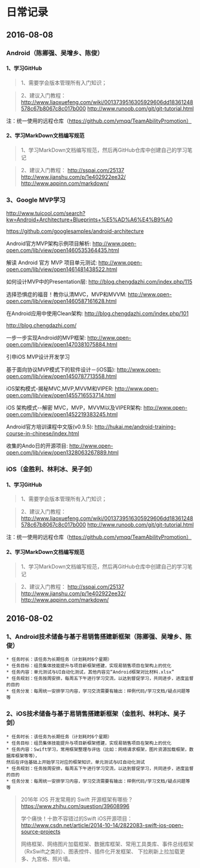 # 日常记录




## 2016-08-08
### Android（陈卿强、吴增乡、陈俊）

#### 1、学习GitHub
> 1、需要学会版本管理所有入门知识；

> 2、建议入门教程：
    http://www.liaoxuefeng.com/wiki/0013739516305929606dd18361248578c67b8067c8c017b000
    http://www.runoob.com/git/git-tutorial.html

注：统一使用的远程仓库（https://github.com/ymqq/TeamAbilityPromotion）

#### 2、学习MarkDown文档编写规范
> 1、学习MarkDown文档编写规范，然后再GitHub仓库中创建自己的学习笔记

> 2、建议入门教程：
    http://sspai.com/25137
    http://www.jianshu.com/p/1e402922ee32/
    http://www.appinn.com/markdown/

### 3、Google MVP学习

http://www.tuicool.com/search?kw=Android+Architecture+Blueprints+%E5%AD%A6%E4%B9%A0

https://github.com/googlesamples/android-architecture


Android官方MVP架构示例项目解析: http://www.open-open.com/lib/view/open1460535364435.html

解读 Android 官方 MVP 项目单元测试: http://www.open-open.com/lib/view/open1461481438522.html

如何设计MVP中的Presentation层: http://blog.chengdazhi.com/index.php/115

选择恐惧症的福音！教你认清MVC，MVP和MVVM: http://www.open-open.com/lib/view/open1460587161628.html

在Android应用中使用Clean架构: http://blog.chengdazhi.com/index.php/101

http://blog.chengdazhi.com/

一步一步实现Android的MVP框架: http://www.open-open.com/lib/view/open1470381075884.html


引申iOS MVP设计开发学习

基于面向协议MVP模式下的软件设计－(iOS篇): http://www.open-open.com/lib/view/open1450787713558.html

iOS架构模式-揭秘MVC,MVP,MVVM和VIPER: http://www.open-open.com/lib/view/open1455716553714.html

iOS 架构模式--解密 MVC，MVP，MVVM以及VIPER架构: http://www.open-open.com/lib/view/open1452219383245.html



Android官方培训课程中文版(v0.9.5): http://hukai.me/android-training-course-in-chinese/index.html

收集的Ando日的开源项目: http://www.open-open.com/lib/view/open1328063267889.html




### iOS（金胜利、林利冰、吴子剑）

#### 1、学习GitHub
> 1、需要学会版本管理所有入门知识；

> 2、建议入门教程：
    http://www.liaoxuefeng.com/wiki/0013739516305929606dd18361248578c67b8067c8c017b000
    http://www.runoob.com/git/git-tutorial.html

注：统一使用的远程仓库（https://github.com/ymqq/TeamAbilityPromotion）

#### 2、学习MarkDown文档编写规范
> 1、学习MarkDown文档编写规范，然后再GitHub仓库中创建自己的学习笔记

> 2、建议入门教程：
    http://sspai.com/25137
    http://www.jianshu.com/p/1e402922ee32/
    http://www.appinn.com/markdown/




## 2016-08-02
### 1、Android技术储备与基于易销售搭建新框架（陈卿强、吴增乡、陈俊）

    * 任务时长：该任务为长期任务（计划耗时6个星期）
    * 任务目标：组员集体技能提升与项目新框架搭建，实现易销售项目在架构上的优化
    * 任务内容：单元测试与UI自动化测试，其他内容见“Android框架对比材料.xlsx”
    * 任务规划：任务按周安排，每周五下午进行学习交流，以达到督促学习，共同进步，进度监督的目的
    * 任务分发：每周统一安排学习内容，学习交流需要有输出：样例代码/学习文档/疑点问题等等



### 2、iOS技术储备与基于易销售搭建新框架（金胜利、林利冰、吴子剑）

    * 任务时长：该任务为长期任务（计划耗时6个星期）
    * 任务目标：组员集体技能提升与项目新框架搭建，实现易销售项目在架构上的优化
    * 任务内容：Swift学习，常用框架整理与评估（比如：网络请求框架，图片资源加载框架，数据库框架等等），
    然后在评估基础上开始学习对应的框架知识，单元测试与UI自动化测试
    * 任务规划：任务按周安排，每周五下午进行学习交流，以达到督促学习，共同进步，进度监督的目的
    * 任务分发：每周统一安排学习内容，学习交流需要有输出：样例代码/学习文档/疑点问题等等

> 2016年 iOS 开发常用的 Swift 开源框架有哪些？https://www.zhihu.com/question/39608996
>
> 学个痛快！十款不容错过的Swift iOS开源项目：http://www.csdn.net/article/2014-10-14/2822083-swift-ios-open-source-projects
>
> 网络框架、网络图片加载框架、数据库框架、常用工具类库、事件总线框架（RxSwift之类的）、图表控件、插件化开发框架、
下拉刷新上拉加载更多、九宫格、照片墙。

